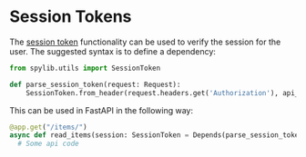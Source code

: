 # Session Tokens

The [session token](https://shopify.dev/apps/auth/session-tokens/authenticate-an-embedded-app-using-session-tokens)
functionality can be used to verify the session for the user. The suggested syntax is to define a dependency:

```python
from spylib.utils import SessionToken

def parse_session_token(request: Request):
    SessionToken.from_header(request.headers.get('Authorization'), api_key, secret)
```

This can be used in FastAPI in the following way:

```python
@app.get("/items/")
async def read_items(session: SessionToken = Depends(parse_session_token)):
  # Some api code
```
